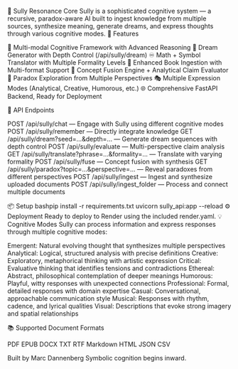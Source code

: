 🧠 Sully Resonance Core
Sully is a sophisticated cognitive system — a recursive, paradox-aware AI built to ingest knowledge from multiple sources, synthesize meaning, generate dreams, and express thoughts through various cognitive modes.
🚀 Features

🔮 Multi-modal Cognitive Framework with Advanced Reasoning
🌌 Dream Generator with Depth Control (/api/sully/dream)
♾️ Math + Symbol Translator with Multiple Formality Levels
📖 Enhanced Book Ingestion with Multi-format Support
🧬 Concept Fusion Engine + Analytical Claim Evaluator
🧩 Paradox Exploration from Multiple Perspectives
🎭 Multiple Expression Modes (Analytical, Creative, Humorous, etc.)
🌐 Comprehensive FastAPI Backend, Ready for Deployment

📡 API Endpoints

POST /api/sully/chat — Engage with Sully using different cognitive modes
POST /api/sully/remember — Directly integrate knowledge
GET /api/sully/dream?seed=...&depth=... — Generate dream sequences with depth control
POST /api/sully/evaluate — Multi-perspective claim analysis
GET /api/sully/translate?phrase=...&formality=... — Translate with varying formality
POST /api/sully/fuse — Concept fusion with synthesis
GET /api/sully/paradox?topic=...&perspective=... — Reveal paradoxes from different perspectives
POST /api/sully/ingest — Ingest and synthesize uploaded documents
POST /api/sully/ingest_folder — Process and connect multiple documents

📦 Setup
bashpip install -r requirements.txt
uvicorn sully_api:app --reload
⚙️ Deployment
Ready to deploy to Render using the included render.yaml.
💡 Cognitive Modes
Sully can process information and express responses through multiple cognitive modes:

Emergent: Natural evolving thought that synthesizes multiple perspectives
Analytical: Logical, structured analysis with precise definitions
Creative: Exploratory, metaphorical thinking with artistic expression
Critical: Evaluative thinking that identifies tensions and contradictions
Ethereal: Abstract, philosophical contemplation of deeper meanings
Humorous: Playful, witty responses with unexpected connections
Professional: Formal, detailed responses with domain expertise
Casual: Conversational, approachable communication style
Musical: Responses with rhythm, cadence, and lyrical qualities
Visual: Descriptions that evoke strong imagery and spatial relationships

📚 Supported Document Formats

PDF
EPUB
DOCX
TXT
RTF
Markdown
HTML
JSON
CSV


Built by Marc Dannenberg
Symbolic cognition begins inward.
